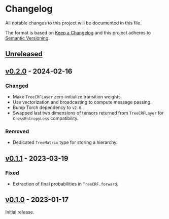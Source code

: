 # Changelog
All notable changes to this project will be documented in this file.

The format is based on [Keep a Changelog](http://keepachangelog.com/en/1.0.0/)
and this project adheres to [Semantic Versioning](http://semver.org/spec/v2.0.0.html).


## [Unreleased]
[Unreleased]: https://github.com/althonos/torch-treecrf/compare/v0.2.0...HEAD


## [v0.2.0] - 2024-02-16
[v0.2.0]: https://github.com/althonos/torch-treecrf/compare/v0.1.1...v0.2.0

### Changed
- Make `TreeCRFLayer` zero-initialize transition weights.
- Use vectorization and broadcasting to compute message passing.
- Bump Torch dependency to `v2.0`.
- Swapped last two dimensions of tensors returned from `TreeCRFLayer` for `CrossEntropyLoss` compatibility.

### Removed
- Dedicated `TreeMatrix` type for storing a hierarchy.


## [v0.1.1] - 2023-03-19
[v0.1.1]: https://github.com/althonos/torch-treecrf/compare/v0.1.0...v0.1.1

### Fixed
- Extraction of final probabilities in `TreeCRF.forward`.


## [v0.1.0] - 2023-01-17
[v0.1.0]: https://github.com/althonos/torch-treecrf/compare/e8ae1847...v0.1.0

Initial release.
